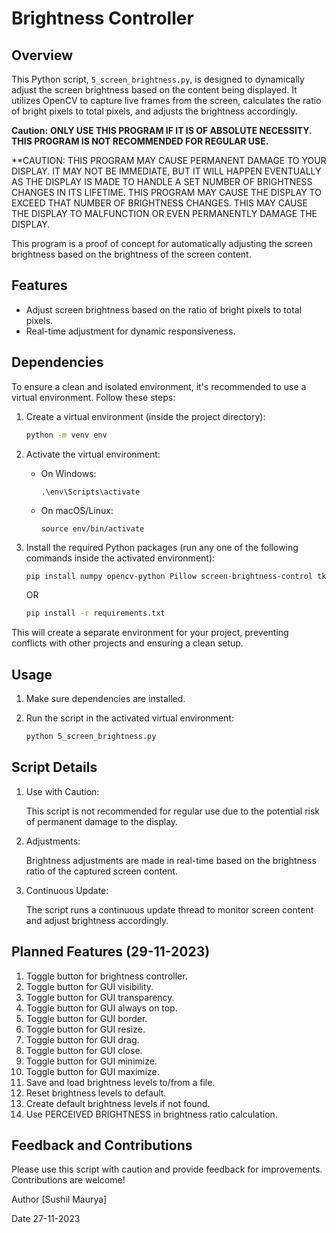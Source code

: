 # Brightness Controller

## Overview

This Python script, `5_screen_brightness.py`, is designed to dynamically adjust the screen brightness based on the content being displayed. It utilizes OpenCV to capture live frames from the screen, calculates the ratio of bright pixels to total pixels, and adjusts the brightness accordingly.

**Caution:**
**ONLY USE THIS PROGRAM IF IT IS OF ABSOLUTE NECESSITY. THIS PROGRAM IS NOT RECOMMENDED FOR REGULAR USE.**

**CAUTION: THIS PROGRAM MAY CAUSE PERMANENT DAMAGE TO YOUR DISPLAY. IT MAY NOT BE IMMEDIATE, BUT IT WILL HAPPEN EVENTUALLY AS THE DISPLAY IS MADE TO HANDLE A SET NUMBER OF BRIGHTNESS CHANGES IN ITS LIFETIME. THIS PROGRAM MAY CAUSE THE DISPLAY TO EXCEED THAT NUMBER OF BRIGHTNESS CHANGES. THIS MAY CAUSE THE DISPLAY TO MALFUNCTION OR EVEN PERMANENTLY DAMAGE THE DISPLAY.

This program is a proof of concept for automatically adjusting the screen brightness based on the brightness of the screen content.

## Features

- Adjust screen brightness based on the ratio of bright pixels to total pixels.
- Real-time adjustment for dynamic responsiveness.

## Dependencies

To ensure a clean and isolated environment, it's recommended to use a virtual environment. Follow these steps:

1. Create a virtual environment (inside the project directory):

   ```bash
   python -m venv env
   ```
2. Activate the virtual environment:

    - On Windows:

        ```
        .\env\Scripts\activate
        ```

    - On macOS/Linux:

        ```
        source env/bin/activate
        ```

3. Install the required Python packages (run any one of the following commands inside the activated environment):

    ```bash
    pip install numpy opencv-python Pillow screen-brightness-control tk
    ```

    OR

   ```bash
   pip install -r requirements.txt
   ```

This will create a separate environment for your project, preventing conflicts with other projects and ensuring a clean setup.

## Usage

1. Make sure dependencies are installed.

2. Run the script in the activated virtual environment:

    ```bash
    python 5_screen_brightness.py
    ```

## Script Details

1. Use with Caution:
    
    This script is not recommended for regular use due to the potential risk of permanent damage to the display.

2. Adjustments:

    Brightness adjustments are made in real-time based on the brightness ratio of the captured screen content.

3. Continuous Update:
    
    The script runs a continuous update thread to monitor screen content and adjust brightness accordingly.

## Planned Features (29-11-2023)
1. Toggle button for brightness controller.
2. Toggle button for GUI visibility.
3. Toggle button for GUI transparency.
4. Toggle button for GUI always on top.
5. Toggle button for GUI border.
6. Toggle button for GUI resize.
7. Toggle button for GUI drag.
8. Toggle button for GUI close.
9. Toggle button for GUI minimize.
10. Toggle button for GUI maximize.
11. Save and load brightness levels to/from a file.
12. Reset brightness levels to default.
13. Create default brightness levels if not found.
14. Use PERCEIVED BRIGHTNESS in brightness ratio calculation.

## Feedback and Contributions

Please use this script with caution and provide feedback for improvements. Contributions are welcome!

Author
[Sushil Maurya]

Date
27-11-2023
